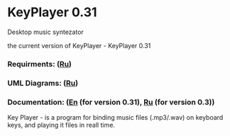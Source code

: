 # KeyPlayer 0.31

Desktop music syntezator

the current version of KeyPlayer - KeyPlayer 0.31

### Requirments: ([Ru](https://fyodorovaleksej.github.io/KeyPlayer/projectDocumentation/SRS))

### UML Diagrams: ([Ru](https://fyodorovaleksej.github.io/KeyPlayer/projectDocumentation/UMLDiagrams/))

### Documentation: ([En](https://fyodorovaleksej.github.io/KeyPlayer/sourceDocumentation/en/html) (for version 0.31), [Ru](https://fyodorovaleksej.github.io/KeyPlayer/sourceDocumentation/ru/html/) (for version 0.3))

Key Player - is a program for binding music files (.mp3/.wav) on keyboard keys, and playing it files in reall time.
